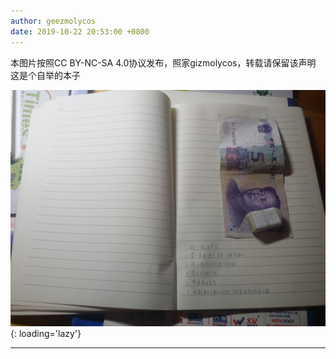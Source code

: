 ```yaml
---
author: geezmolycos
date: 2019-10-22 20:53:00 +0800
---
```


本图片按照CC BY-NC-SA 4.0协议发布，照家gizmolycos，转载请保留该声明 这是个自举的本子

![](/assets/images/qq-zone/2019-10-22-book.jpg){: loading='lazy'}

---
